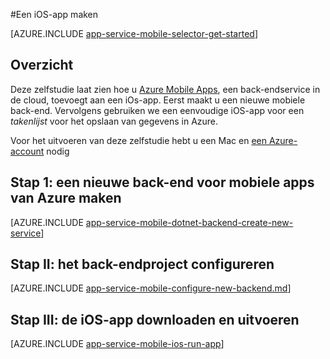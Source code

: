 <properties
    pageTitle="Een iOS-app maken in Azure App Service Mobile Apps| Microsoft Azure"
    description="Volg deze zelfstudie om aan de slag te gaan met back-ends voor mobiele apps van Azure voor iOs-ontwikkeling in Objective-C of Swift."
    services="app-service\mobile"
    documentationCenter="ios"
    authors="yuaxu"
    manager="yochayk"
    editor=""/>

<tags
    ms.service="app-service-mobile"
    ms.workload="na"
    ms.tgt_pltfrm="mobile-ios"
    ms.devlang="objective-c"
    ms.topic="hero-article"
    ms.date="10/01/2016"
    ms.author="yuaxu"/>


#Een iOS-app maken

[AZURE.INCLUDE [app-service-mobile-selector-get-started](../../includes/app-service-mobile-selector-get-started.md)]

## Overzicht

Deze zelfstudie laat zien hoe u [Azure Mobile Apps](app-service-mobile-value-prop.md), een back-endservice in de cloud, toevoegt aan een iOs-app. Eerst maakt u een nieuwe mobiele back-end. Vervolgens gebruiken we een eenvoudige iOS-app voor een _takenlijst_ voor het opslaan van gegevens in Azure.

Voor het uitvoeren van deze zelfstudie hebt u een Mac en [een Azure-account](https://azure.microsoft.com/pricing/free-trial/) nodig


## Stap 1: een nieuwe back-end voor mobiele apps van Azure maken

[AZURE.INCLUDE [app-service-mobile-dotnet-backend-create-new-service](../../includes/app-service-mobile-dotnet-backend-create-new-service.md)]

## Stap II: het back-endproject configureren

[AZURE.INCLUDE [app-service-mobile-configure-new-backend.md](../../includes/app-service-mobile-configure-new-backend.md)]

## Stap III: de iOS-app downloaden en uitvoeren

[AZURE.INCLUDE [app-service-mobile-ios-run-app](../../includes/app-service-mobile-ios-run-app.md)]


<!-- Images. -->

<!-- URLs -->
[Azure Portal]: https://portal.azure.com/
[XCode]: https://go.microsoft.com/fwLink/p/?LinkID=266532
[Visual Studio Community 2013]: https://go.microsoft.com/fwLink/p/?LinkID=534203



<!--HONumber=Oct16_HO1-->


